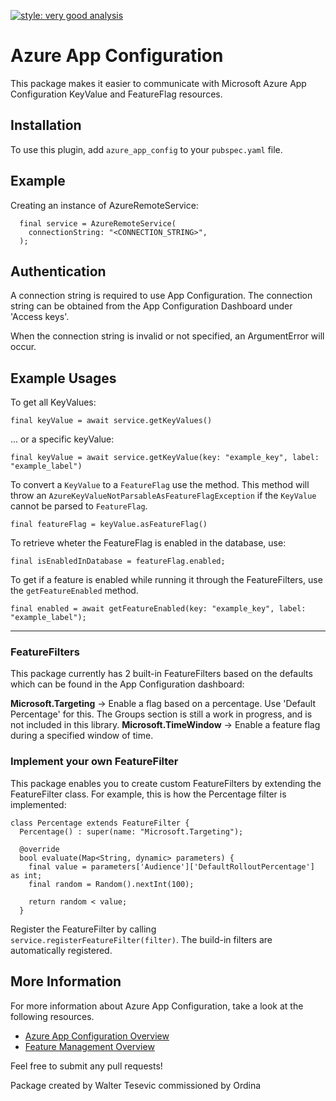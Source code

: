 [![style: very good analysis](https://img.shields.io/badge/style-very_good_analysis-B22C89.svg)](https://pub.dev/packages/very_good_analysis)

# Azure App Configuration  
This package makes it easier to communicate with Microsoft Azure App Configuration KeyValue and FeatureFlag resources.

## Installation
To use this plugin, add `azure_app_config` to your `pubspec.yaml` file.

## Example
Creating an instance of AzureRemoteService:

      final service = AzureRemoteService(
        connectionString: "<CONNECTION_STRING>",
      ); 

## Authentication

A connection string is required to use App Configuration.
The connection string can be obtained from the App Configuration Dashboard under 'Access keys'.

When the connection string is invalid or not specified, an ArgumentError will occur.

## Example Usages

To get all KeyValues:

    final keyValue = await service.getKeyValues()

... or a specific keyValue:

    final keyValue = await service.getKeyValue(key: "example_key", label: "example_label")

To convert a `KeyValue` to a `FeatureFlag`  use the method. This method will throw an `AzureKeyValueNotParsableAsFeatureFlagException` if the 
`KeyValue` cannot be parsed to `FeatureFlag`.

    final featureFlag = keyValue.asFeatureFlag()

To retrieve wheter the FeatureFlag is enabled in the database, use:

    final isEnabledInDatabase = featureFlag.enabled;


To get if a feature is enabled while running it through the FeatureFilters, use the `getFeatureEnabled` method.

    final enabled = await getFeatureEnabled(key: "example_key", label: "example_label");

---

### FeatureFilters
This package currently has 2 built-in FeatureFilters based on the defaults which can be found in the App Configuration dashboard:

**Microsoft.Targeting** -> Enable a flag based on a percentage. Use 'Default Percentage' for this. The Groups section is still a work in progress, and is not included in this library. 
**Microsoft.TimeWindow** -> Enable a feature flag during a specified window of time.

### Implement your own FeatureFilter

This package enables you to create custom FeatureFilters by extending the FeatureFilter class. For example, this is how the Percentage filter is implemented:

    class Percentage extends FeatureFilter {
      Percentage() : super(name: "Microsoft.Targeting");

      @override
      bool evaluate(Map<String, dynamic> parameters) {
        final value = parameters['Audience']['DefaultRolloutPercentage'] as int;
        final random = Random().nextInt(100);

        return random < value;
      }
    


Register the FeatureFilter by calling `service.registerFeatureFilter(filter)`. The build-in filters are automatically registered.

## More Information
For more information about Azure App Configuration, take a look at the following resources.

 - [Azure App Configuration Overview](https://learn.microsoft.com/en-us/azure/azure-app-configuration/overview)
 - [Feature Management Overview](https://learn.microsoft.com/en-us/azure/azure-app-configuration/concept-feature-management)


Feel free to submit any pull requests!




Package created by Walter Tesevic commissioned by Ordina
